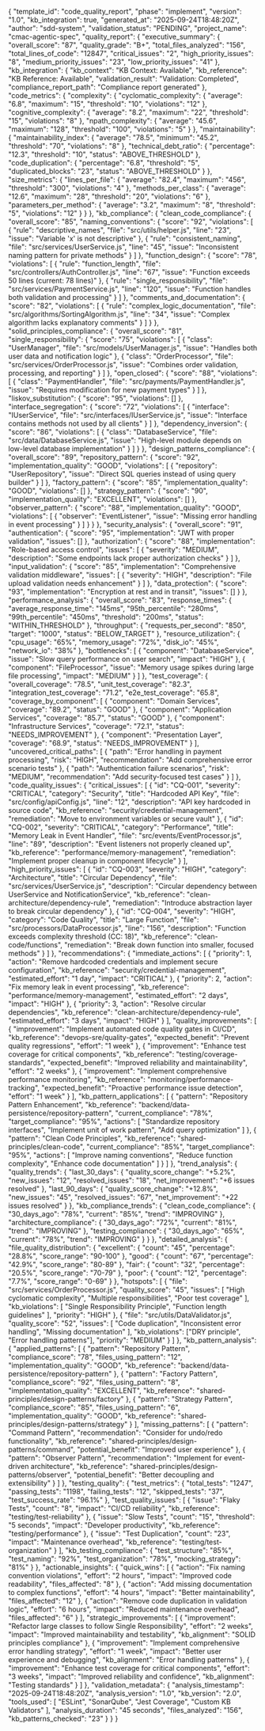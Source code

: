 {
  "template_id": "code_quality_report",
  "phase": "implement",
  "version": "1.0",
  "kb_integration": true,
  "generated_at": "2025-09-24T18:48:20Z",
  "author": "sdd-system",
  "validation_status": "PENDING",
  "project_name": "cmac-agentic-spec",
  "quality_report": {
    "executive_summary": {
      "overall_score": "87",
      "quality_grade": "B+",
      "total_files_analyzed": "156",
      "total_lines_of_code": "12847",
      "critical_issues": "2",
      "high_priority_issues": "8",
      "medium_priority_issues": "23",
      "low_priority_issues": "41"
    },
    "kb_integration": {
      "kb_context": "KB Context: Available",
      "kb_reference": "KB Reference: Available",
      "validation_result": "Validation: Completed",
      "compliance_report_path": "Compliance report generated"
    },
    "code_metrics": {
      "complexity": {
        "cyclomatic_complexity": {
          "average": "6.8",
          "maximum": "15",
          "threshold": "10",
          "violations": "12"
        },
        "cognitive_complexity": {
          "average": "8.2",
          "maximum": "22",
          "threshold": "15",
          "violations": "8"
        },
        "npath_complexity": {
          "average": "45.6",
          "maximum": "128",
          "threshold": "100",
          "violations": "5"
        }
      },
      "maintainability": {
        "maintainability_index": {
          "average": "78.5",
          "minimum": "45.2",
          "threshold": "70",
          "violations": "8"
        },
        "technical_debt_ratio": {
          "percentage": "12.3",
          "threshold": "10",
          "status": "ABOVE_THRESHOLD"
        },
        "code_duplication": {
          "percentage": "6.8",
          "threshold": "5",
          "duplicated_blocks": "23",
          "status": "ABOVE_THRESHOLD"
        }
      },
      "size_metrics": {
        "lines_per_file": {
          "average": "82.4",
          "maximum": "456",
          "threshold": "300",
          "violations": "4"
        },
        "methods_per_class": {
          "average": "12.6",
          "maximum": "28",
          "threshold": "20",
          "violations": "6"
        },
        "parameters_per_method": {
          "average": "3.2",
          "maximum": "8",
          "threshold": "5",
          "violations": "12"
        }
      }
    },
    "kb_compliance": {
      "clean_code_compliance": {
        "overall_score": "85",
        "naming_conventions": {
          "score": "92",
          "violations": [
            {
              "rule": "descriptive_names",
              "file": "src/utils/helper.js",
              "line": "23",
              "issue": "Variable 'x' is not descriptive"
            },
            {
              "rule": "consistent_naming",
              "file": "src/services/UserService.js",
              "line": "45",
              "issue": "Inconsistent naming pattern for private methods"
            }
          ]
        },
        "function_design": {
          "score": "78",
          "violations": [
            {
              "rule": "function_length",
              "file": "src/controllers/AuthController.js",
              "line": "67",
              "issue": "Function exceeds 50 lines (current: 78 lines)"
            },
            {
              "rule": "single_responsibility",
              "file": "src/services/PaymentService.js",
              "line": "120",
              "issue": "Function handles both validation and processing"
            }
          ]
        },
        "comments_and_documentation": {
          "score": "82",
          "violations": [
            {
              "rule": "complex_logic_documentation",
              "file": "src/algorithms/SortingAlgorithm.js",
              "line": "34",
              "issue": "Complex algorithm lacks explanatory comments"
            }
          ]
        }
      },
      "solid_principles_compliance": {
        "overall_score": "81",
        "single_responsibility": {
          "score": "75",
          "violations": [
            {
              "class": "UserManager",
              "file": "src/models/UserManager.js",
              "issue": "Handles both user data and notification logic"
            },
            {
              "class": "OrderProcessor",
              "file": "src/services/OrderProcessor.js",
              "issue": "Combines order validation, processing, and reporting"
            }
          ]
        },
        "open_closed": {
          "score": "88",
          "violations": [
            {
              "class": "PaymentHandler",
              "file": "src/payments/PaymentHandler.js",
              "issue": "Requires modification for new payment types"
            }
          ]
        },
        "liskov_substitution": {
          "score": "95",
          "violations": []
        },
        "interface_segregation": {
          "score": "72",
          "violations": [
            {
              "interface": "IUserService",
              "file": "src/interfaces/IUserService.js",
              "issue": "Interface contains methods not used by all clients"
            }
          ]
        },
        "dependency_inversion": {
          "score": "86",
          "violations": [
            {
              "class": "DatabaseService",
              "file": "src/data/DatabaseService.js",
              "issue": "High-level module depends on low-level database implementation"
            }
          ]
        }
      },
      "design_patterns_compliance": {
        "overall_score": "89",
        "repository_pattern": {
          "score": "92",
          "implementation_quality": "GOOD",
          "violations": [
            {
              "repository": "UserRepository",
              "issue": "Direct SQL queries instead of using query builder"
            }
          ]
        },
        "factory_pattern": {
          "score": "85",
          "implementation_quality": "GOOD",
          "violations": []
        },
        "strategy_pattern": {
          "score": "90",
          "implementation_quality": "EXCELLENT",
          "violations": []
        },
        "observer_pattern": {
          "score": "88",
          "implementation_quality": "GOOD",
          "violations": [
            {
              "observer": "EventListener",
              "issue": "Missing error handling in event processing"
            }
          ]
        }
      }
    },
    "security_analysis": {
      "overall_score": "91",
      "authentication": {
        "score": "95",
        "implementation": "JWT with proper validation",
        "issues": []
      },
      "authorization": {
        "score": "88",
        "implementation": "Role-based access control",
        "issues": [
          {
            "severity": "MEDIUM",
            "description": "Some endpoints lack proper authorization checks"
          }
        ]
      },
      "input_validation": {
        "score": "85",
        "implementation": "Comprehensive validation middleware",
        "issues": [
          {
            "severity": "HIGH",
            "description": "File upload validation needs enhancement"
          }
        ]
      },
      "data_protection": {
        "score": "93",
        "implementation": "Encryption at rest and in transit",
        "issues": []
      }
    },
    "performance_analysis": {
      "overall_score": "83",
      "response_times": {
        "average_response_time": "145ms",
        "95th_percentile": "280ms",
        "99th_percentile": "450ms",
        "threshold": "200ms",
        "status": "WITHIN_THRESHOLD"
      },
      "throughput": {
        "requests_per_second": "850",
        "target": "1000",
        "status": "BELOW_TARGET"
      },
      "resource_utilization": {
        "cpu_usage": "65%",
        "memory_usage": "72%",
        "disk_io": "45%",
        "network_io": "38%"
      },
      "bottlenecks": [
        {
          "component": "DatabaseService",
          "issue": "Slow query performance on user search",
          "impact": "HIGH"
        },
        {
          "component": "FileProcessor",
          "issue": "Memory usage spikes during large file processing",
          "impact": "MEDIUM"
        }
      ]
    },
    "test_coverage": {
      "overall_coverage": "78.5",
      "unit_test_coverage": "82.3",
      "integration_test_coverage": "71.2",
      "e2e_test_coverage": "65.8",
      "coverage_by_component": [
        {
          "component": "Domain Services",
          "coverage": "89.2",
          "status": "GOOD"
        },
        {
          "component": "Application Services",
          "coverage": "85.7",
          "status": "GOOD"
        },
        {
          "component": "Infrastructure Services",
          "coverage": "72.1",
          "status": "NEEDS_IMPROVEMENT"
        },
        {
          "component": "Presentation Layer",
          "coverage": "68.9",
          "status": "NEEDS_IMPROVEMENT"
        }
      ],
      "uncovered_critical_paths": [
        {
          "path": "Error handling in payment processing",
          "risk": "HIGH",
          "recommendation": "Add comprehensive error scenario tests"
        },
        {
          "path": "Authentication failure scenarios",
          "risk": "MEDIUM",
          "recommendation": "Add security-focused test cases"
        }
      ]
    },
    "code_quality_issues": {
      "critical_issues": [
        {
          "id": "CQ-001",
          "severity": "CRITICAL",
          "category": "Security",
          "title": "Hardcoded API Key",
          "file": "src/config/apiConfig.js",
          "line": "12",
          "description": "API key hardcoded in source code",
          "kb_reference": "security/credential-management",
          "remediation": "Move to environment variables or secure vault"
        },
        {
          "id": "CQ-002",
          "severity": "CRITICAL",
          "category": "Performance",
          "title": "Memory Leak in Event Handler",
          "file": "src/events/EventProcessor.js",
          "line": "89",
          "description": "Event listeners not properly cleaned up",
          "kb_reference": "performance/memory-management",
          "remediation": "Implement proper cleanup in component lifecycle"
        }
      ],
      "high_priority_issues": [
        {
          "id": "CQ-003",
          "severity": "HIGH",
          "category": "Architecture",
          "title": "Circular Dependency",
          "file": "src/services/UserService.js",
          "description": "Circular dependency between UserService and NotificationService",
          "kb_reference": "clean-architecture/dependency-rule",
          "remediation": "Introduce abstraction layer to break circular dependency"
        },
        {
          "id": "CQ-004",
          "severity": "HIGH",
          "category": "Code Quality",
          "title": "Large Function",
          "file": "src/processors/DataProcessor.js",
          "line": "156",
          "description": "Function exceeds complexity threshold (CC: 18)",
          "kb_reference": "clean-code/functions",
          "remediation": "Break down function into smaller, focused methods"
        }
      ]
    },
    "recommendations": {
      "immediate_actions": [
        {
          "priority": 1,
          "action": "Remove hardcoded credentials and implement secure configuration",
          "kb_reference": "security/credential-management",
          "estimated_effort": "1 day",
          "impact": "CRITICAL"
        },
        {
          "priority": 2,
          "action": "Fix memory leak in event processing",
          "kb_reference": "performance/memory-management",
          "estimated_effort": "2 days",
          "impact": "HIGH"
        },
        {
          "priority": 3,
          "action": "Resolve circular dependencies",
          "kb_reference": "clean-architecture/dependency-rule",
          "estimated_effort": "3 days",
          "impact": "HIGH"
        }
      ],
      "quality_improvements": [
        {
          "improvement": "Implement automated code quality gates in CI/CD",
          "kb_reference": "devops-sre/quality-gates",
          "expected_benefit": "Prevent quality regressions",
          "effort": "1 week"
        },
        {
          "improvement": "Enhance test coverage for critical components",
          "kb_reference": "testing/coverage-standards",
          "expected_benefit": "Improved reliability and maintainability",
          "effort": "2 weeks"
        },
        {
          "improvement": "Implement comprehensive performance monitoring",
          "kb_reference": "monitoring/performance-tracking",
          "expected_benefit": "Proactive performance issue detection",
          "effort": "1 week"
        }
      ],
      "kb_pattern_applications": [
        {
          "pattern": "Repository Pattern Enhancement",
          "kb_reference": "backend/data-persistence/repository-pattern",
          "current_compliance": "78%",
          "target_compliance": "95%",
          "actions": [
            "Standardize repository interfaces",
            "Implement unit of work pattern",
            "Add query optimization"
          ]
        },
        {
          "pattern": "Clean Code Principles",
          "kb_reference": "shared-principles/clean-code",
          "current_compliance": "85%",
          "target_compliance": "95%",
          "actions": [
            "Improve naming conventions",
            "Reduce function complexity",
            "Enhance code documentation"
          ]
        }
      ]
    },
    "trend_analysis": {
      "quality_trends": {
        "last_30_days": {
          "quality_score_change": "+5.2%",
          "new_issues": "12",
          "resolved_issues": "18",
          "net_improvement": "+6 issues resolved"
        },
        "last_90_days": {
          "quality_score_change": "+12.8%",
          "new_issues": "45",
          "resolved_issues": "67",
          "net_improvement": "+22 issues resolved"
        }
      },
      "kb_compliance_trends": {
        "clean_code_compliance": {
          "30_days_ago": "78%",
          "current": "85%",
          "trend": "IMPROVING"
        },
        "architecture_compliance": {
          "30_days_ago": "72%",
          "current": "81%",
          "trend": "IMPROVING"
        },
        "testing_compliance": {
          "30_days_ago": "65%",
          "current": "78%",
          "trend": "IMPROVING"
        }
      }
    },
    "detailed_analysis": {
      "file_quality_distribution": {
        "excellent": {
          "count": "45",
          "percentage": "28.8%",
          "score_range": "90-100"
        },
        "good": {
          "count": "67",
          "percentage": "42.9%",
          "score_range": "80-89"
        },
        "fair": {
          "count": "32",
          "percentage": "20.5%",
          "score_range": "70-79"
        },
        "poor": {
          "count": "12",
          "percentage": "7.7%",
          "score_range": "0-69"
        }
      },
      "hotspots": [
        {
          "file": "src/services/OrderProcessor.js",
          "quality_score": "45",
          "issues": [
            "High cyclomatic complexity",
            "Multiple responsibilities",
            "Poor test coverage"
          ],
          "kb_violations": [
            "Single Responsibility Principle",
            "Function length guidelines"
          ],
          "priority": "HIGH"
        },
        {
          "file": "src/utils/DataValidator.js",
          "quality_score": "52",
          "issues": [
            "Code duplication",
            "Inconsistent error handling",
            "Missing documentation"
          ],
          "kb_violations": ["DRY principle", "Error handling patterns"],
          "priority": "MEDIUM"
        }
      ]
    },
    "kb_pattern_analysis": {
      "applied_patterns": [
        {
          "pattern": "Repository Pattern",
          "compliance_score": "78",
          "files_using_pattern": "12",
          "implementation_quality": "GOOD",
          "kb_reference": "backend/data-persistence/repository-pattern"
        },
        {
          "pattern": "Factory Pattern",
          "compliance_score": "92",
          "files_using_pattern": "8",
          "implementation_quality": "EXCELLENT",
          "kb_reference": "shared-principles/design-patterns/factory"
        },
        {
          "pattern": "Strategy Pattern",
          "compliance_score": "85",
          "files_using_pattern": "6",
          "implementation_quality": "GOOD",
          "kb_reference": "shared-principles/design-patterns/strategy"
        }
      ],
      "missing_patterns": [
        {
          "pattern": "Command Pattern",
          "recommendation": "Consider for undo/redo functionality",
          "kb_reference": "shared-principles/design-patterns/command",
          "potential_benefit": "Improved user experience"
        },
        {
          "pattern": "Observer Pattern",
          "recommendation": "Implement for event-driven architecture",
          "kb_reference": "shared-principles/design-patterns/observer",
          "potential_benefit": "Better decoupling and extensibility"
        }
      ]
    },
    "testing_quality": {
      "test_metrics": {
        "total_tests": "1247",
        "passing_tests": "1198",
        "failing_tests": "12",
        "skipped_tests": "37",
        "test_success_rate": "96.1%"
      },
      "test_quality_issues": [
        {
          "issue": "Flaky Tests",
          "count": "8",
          "impact": "CI/CD reliability",
          "kb_reference": "testing/test-reliability"
        },
        {
          "issue": "Slow Tests",
          "count": "15",
          "threshold": "5 seconds",
          "impact": "Developer productivity",
          "kb_reference": "testing/performance"
        },
        {
          "issue": "Test Duplication",
          "count": "23",
          "impact": "Maintenance overhead",
          "kb_reference": "testing/test-organization"
        }
      ],
      "kb_testing_compliance": {
        "test_structure": "85%",
        "test_naming": "92%",
        "test_organization": "78%",
        "mocking_strategy": "81%"
      }
    },
    "actionable_insights": {
      "quick_wins": [
        {
          "action": "Fix naming convention violations",
          "effort": "2 hours",
          "impact": "Improved code readability",
          "files_affected": "8"
        },
        {
          "action": "Add missing documentation to complex functions",
          "effort": "4 hours",
          "impact": "Better maintainability",
          "files_affected": "12"
        },
        {
          "action": "Remove code duplication in validation logic",
          "effort": "6 hours",
          "impact": "Reduced maintenance overhead",
          "files_affected": "6"
        }
      ],
      "strategic_improvements": [
        {
          "improvement": "Refactor large classes to follow Single Responsibility",
          "effort": "2 weeks",
          "impact": "Improved maintainability and testability",
          "kb_alignment": "SOLID principles compliance"
        },
        {
          "improvement": "Implement comprehensive error handling strategy",
          "effort": "1 week",
          "impact": "Better user experience and debugging",
          "kb_alignment": "Error handling patterns"
        },
        {
          "improvement": "Enhance test coverage for critical components",
          "effort": "3 weeks",
          "impact": "Improved reliability and confidence",
          "kb_alignment": "Testing standards"
        }
      ]
    },
    "validation_metadata": {
      "analysis_timestamp": "2025-09-24T18:48:20Z",
      "analysis_version": "1.0",
      "kb_version": "2.0",
      "tools_used": [
        "ESLint",
        "SonarQube",
        "Jest Coverage",
        "Custom KB Validators"
      ],
      "analysis_duration": "45 seconds",
      "files_analyzed": "156",
      "kb_patterns_checked": "23"
    }
  }
}
